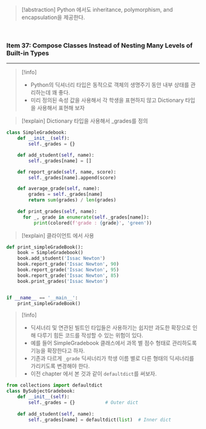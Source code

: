  > [!abstraction] 
 > Python 에서도 inheritance, polymorphism, and encapsulation을 제공한다.

<br />


### Item 37: Compose Classes Instead of Nesting Many Levels of Built-in Types
---

 > [!info] 
 > - Python의 딕셔너리 타입은 동적으로 객체의 생명주기 동안 내부 상태를 관리하는데 꽤 좋다.
 > - 미리 정의된 속성 값을 사용해서 각 학생을 표현하지 않고 Dictionary 타입을 사용해서 표현해 보자
 
 > [!explain] Dictionary 타입을 사용해서  _grades를 정의
```python
class SimpleGradebook:
    def __init__(self):
        self._grades = {}

    def add_student(self, name):
        self._grades[name] = []

    def report_grade(self, name, score):
        self._grades[name].append(score)

    def average_grade(self, name):
        grades = self._grades[name]
        return sum(grades) / len(grades)
        
	def print_grades(self, name):
      for _, grade in enumerate(self._grades[name]):
          print(colored(f'grade : {grade}', 'green'))


```

 > [!explain] 클라이언트 에서 사용
```python
def print_simpleGradeBook():
    book = SimpleGradebook()
    book.add_student('Issac Newton')
    book.report_grade('Issac Newton', 90)
    book.report_grade('Issac Newton', 95)
    book.report_grade('Issac Newton', 85)
    book.print_grades('Issac Newton') 


if __name__ == '__main__':
    print_simpleGradeBook()
```

 > [!info] 
 > - 딕셔너리 및 연관된 빌트인 타입들은 사용하기는 쉽지만 과도한 확장으로 인해 다루기 힘든 코드를 작성할 수 있는 위험이 있다.
 > - 예를 들어 SimpleGradebook 클래스에서 과목 별 점수 형태로 관리하도록 기능을 확장한다고 하자.
 > - 기존과 다르게 `_grade` 딕셔너리가 학생 이름 별로 다른 형태의 딕셔너리를 가리키도록 변경해야 한다.
 > - 이전 chapter 에서 본 것과 같이 `defaultdict`를 써보자.
 
```python
from collections import defaultdict
class BySubjectGradebook:
    def __init__(self):
		self._grades = {}           # Outer dict
        
    def add_student(self, name):
        self._grades[name] = defaultdict(list)  # Inner dict

```